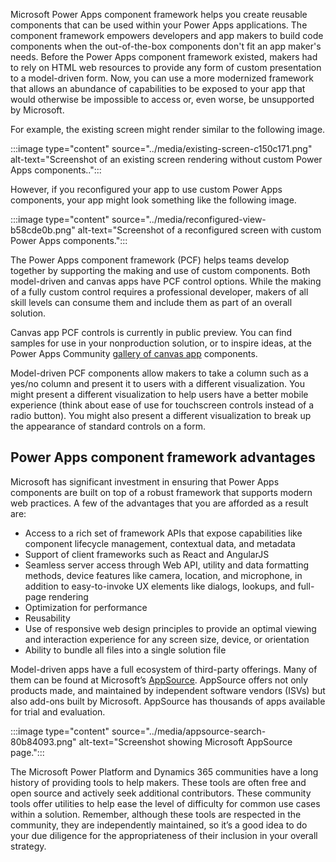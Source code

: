 Microsoft Power Apps component framework helps you create reusable components that can be used within your Power Apps applications. The component framework empowers developers and app makers to build code components when the out-of-the-box components don't fit an app maker's needs. Before the Power Apps component framework existed, makers had to rely on HTML web resources to provide any form of custom presentation to a model-driven form. Now, you can use a more modernized framework that allows an abundance of capabilities to be exposed to your app that would otherwise be impossible to access or, even worse, be unsupported by Microsoft.

For example, the existing screen might render similar to the following image.

:::image type="content" source="../media/existing-screen-c150c171.png" alt-text="Screenshot of an existing screen rendering without custom Power Apps components..":::


However, if you reconfigured your app to use custom Power Apps components, your app might look something like the following image.

:::image type="content" source="../media/reconfigured-view-b58cde0b.png" alt-text="Screenshot of a reconfigured screen with custom Power Apps components.":::


The Power Apps component framework (PCF) helps teams develop together by supporting the making and use of custom components. Both model-driven and canvas apps have PCF control options. While the making of a fully custom control requires a professional developer, makers of all skill levels can consume them and include them as part of an overall solution.

Canvas app PCF controls is currently in public preview. You can find samples for use in your nonproduction solution, or to inspire ideas, at the Power Apps Community [gallery of canvas app](https://powerusers.microsoft.com/t5/Canvas-Apps-Components-Samples/bd-p/ComponentsGallery) components.

Model-driven PCF components allow makers to take a column such as a yes/no column and present it to users with a different visualization. You might present a different visualization to help users have a better mobile experience (think about ease of use for touchscreen controls instead of a radio button). You might also present a different visualization to break up the appearance of standard controls on a form.

## Power Apps component framework advantages

Microsoft has significant investment in ensuring that Power Apps components are built on top of a robust framework that supports modern web practices. A few of the advantages that you are afforded as a result are:

 -  Access to a rich set of framework APIs that expose capabilities like component lifecycle management, contextual data, and metadata
 -  Support of client frameworks such as React and AngularJS
 -  Seamless server access through Web API, utility and data formatting methods, device features like camera, location, and microphone, in addition to easy-to-invoke UX elements like dialogs, lookups, and full-page rendering
 -  Optimization for performance
 -  Reusability
 -  Use of responsive web design principles to provide an optimal viewing and interaction experience for any screen size, device, or orientation
 -  Ability to bundle all files into a single solution file

Model-driven apps have a full ecosystem of third-party offerings. Many of them can be found at Microsoft’s [AppSource](https://appsource.microsoft.com/). AppSource offers not only products made, and maintained by independent software vendors (ISVs) but also add-ons built by Microsoft. AppSource has thousands of apps available for trial and evaluation.

:::image type="content" source="../media/appsource-search-80b84093.png" alt-text="Screenshot showing Microsoft AppSource page.":::


The Microsoft Power Platform and Dynamics 365 communities have a long history of providing tools to help makers. These tools are often free and open source and actively seek additional contributors. These community tools offer utilities to help ease the level of difficulty for common use cases within a solution. Remember, although these tools are respected in the community, they are independently maintained, so it’s a good idea to do your due diligence for the appropriateness of their inclusion in your overall strategy.
